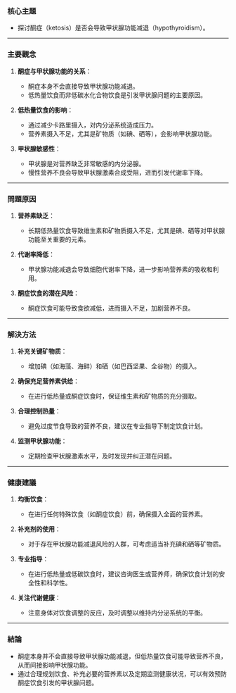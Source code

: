### 核心主題  
- 探讨酮症（ketosis）是否会导致甲状腺功能减退（hypothyroidism）。  

---

### 主要觀念  
1. **酮症与甲状腺功能的关系**：  
   - 酮症本身不会直接导致甲状腺功能减退。  
   - 低热量饮食而非低碳水化合物饮食是引发甲状腺问题的主要原因。  

2. **低热量饮食的影响**：  
   - 通过减少卡路里摄入，对内分泌系统造成压力。  
   - 营养素摄入不足，尤其是矿物质（如碘、硒等），会影响甲状腺功能。  

3. **甲状腺敏感性**：  
   - 甲状腺是对营养缺乏非常敏感的内分泌腺。  
   - 慢性营养不良会导致甲状腺激素合成受阻，进而引发代谢率下降。  

---

### 問題原因  
1. **营养素缺乏**：  
   - 长期低热量饮食导致维生素和矿物质摄入不足，尤其是碘、硒等对甲状腺功能至关重要的元素。  

2. **代谢率降低**：  
   - 甲状腺功能减退会导致细胞代谢率下降，进一步影响营养素的吸收和利用。  

3. **酮症饮食的潜在风险**：  
   - 酮症饮食可能导致食欲减低，进而摄入不足，加剧营养不良。  

---

### 解決方法  
1. **补充关键矿物质**：  
   - 增加碘（如海藻、海鲜）和硒（如巴西坚果、全谷物）的摄入。  

2. **确保充足营养素供给**：  
   - 在进行低热量或酮症饮食时，保证维生素和矿物质的充分摄取。  

3. **合理控制热量**：  
   - 避免过度节食导致的营养不良，建议在专业指导下制定饮食计划。  

4. **监测甲状腺功能**：  
   - 定期检查甲状腺激素水平，及时发现并纠正潜在问题。  

---

### 健康建議  
1. **均衡饮食**：  
   - 在进行任何特殊饮食（如酮症饮食）前，确保摄入全面的营养素。  

2. **补充剂的使用**：  
   - 对于存在甲状腺功能减退风险的人群，可考虑适当补充碘和硒等矿物质。  

3. **专业指导**：  
   - 在进行低热量或低碳饮食时，建议咨询医生或营养师，确保饮食计划的安全性和科学性。  

4. **关注代谢健康**：  
   - 注意身体对饮食调整的反应，及时调整以维持内分泌系统的平衡。  

---

### 結論  
- 酮症本身并不会直接导致甲状腺功能减退，但低热量饮食可能导致营养不良，从而间接影响甲状腺功能。  
- 通过合理规划饮食、补充必要的营养素以及定期监测健康状况，可以有效预防酮症饮食引发的甲状腺问题。
